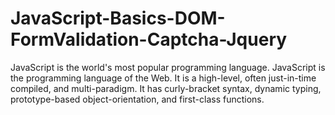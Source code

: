 # JavaScript-Basics-DOM-FormValidation-Captcha-Jquery
JavaScript is the world's most popular programming language.  JavaScript is the programming language of the Web. It is a high-level, often just-in-time compiled, and multi-paradigm. It has curly-bracket syntax, dynamic typing, prototype-based object-orientation, and first-class functions.
